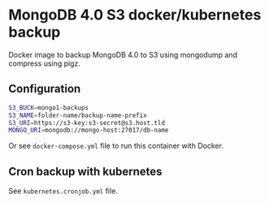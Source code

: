 # MongoDB 4.0 S3 docker/kubernetes backup

Docker image to backup MongoDB 4.0 to S3 using mongodump and compress using pigz.

## Configuration
```bash
S3_BUCK=mongo1-backups
S3_NAME=folder-name/backup-name-prefix
S3_URI=https://s3-key:s3-secret@s3.host.tld
MONGO_URI=mongodb://mongo-host:27017/db-name
```

Or see `docker-compose.yml` file to run this container with Docker.

## Cron backup with kubernetes

See `kubernetes.cronjob.yml` file.
